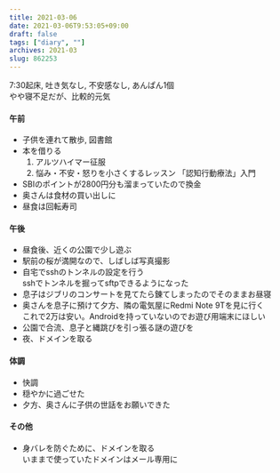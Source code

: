 ```yaml
---
title: 2021-03-06
date: 2021-03-06T9:53:05+09:00
draft: false
tags: ["diary", ""]
archives: 2021-03
slug: 862253
---
```

7:30起床, 吐き気なし, 不安感なし, あんぱん1個  
やや寝不足だが、比較的元気  
#### 午前
- 子供を連れて散歩, 図書館  
- 本を借りる
  1. アルツハイマー征服
  2. 悩み・不安・怒りを小さくするレッスン 「認知行動療法」入門 
- SBIのポイントが2800円分も溜まっていたので換金
- 奥さんは食材の買い出しに
- 昼食は回転寿司
#### 午後
- 昼食後、近くの公園で少し遊ぶ
- 駅前の桜が満開なので、しばしば写真撮影
- 自宅でsshのトンネルの設定を行う  
sshでトンネルを掘ってsftpできるようになった
- 息子はジブリのコンサートを見てたら錬てしまったのでそのままお昼寝
- 奥さんを息子に預けて夕方、隣の電気屋にRedmi Note 9Tを見に行く  
これで2万は安い。Androidを持っていないのでお遊び用端末にほしい
- 公園で合流、息子と縄跳びを引っ張る謎の遊びを
- 夜、ドメインを取る
#### 体調
- 快調
- 穏やかに過ごせた
- 夕方、奥さんに子供の世話をお願いできた
#### その他
- 身バレを防ぐために、ドメインを取る  
いままで使っていたドメインはメール専用に